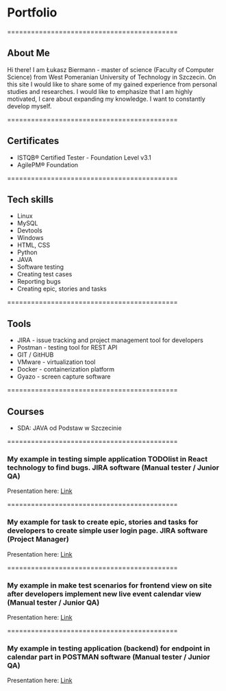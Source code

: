 # Portfolio

===========================================

## About Me

Hi there! I am Łukasz Biermann - master of science (Faculty of Computer Science) from West Pomeranian University of Technology in Szczecin.  On this site I would like to share some of my gained experience from personal studies and researches. I would like to emphasize that I am highly motivated, I care about expanding my knowledge. I want to constantly develop myself.

===========================================

## Certificates

- ISTQB® Certified Tester - Foundation Level v3.1
- AgilePM® Foundation

===========================================

## Tech skills

- Linux
- MySQL
- Devtools
- Windows
- HTML, CSS
- Python
- JAVA
- Software testing
- Creating test cases
- Reporting bugs
- Creating epic, stories and tasks


===========================================

## Tools
- JIRA - issue tracking and project management tool for developers
- Postman - testing tool for REST API
- GIT / GitHUB
- VMware - virtualization tool
- Docker - containerization platform
- Gyazo - screen capture software


===========================================

## Courses

- SDA: JAVA od Podstaw w Szczecinie

===========================================


### My example in testing simple application TODOlist in React technology to find bugs. JIRA software (Manual tester / Junior QA)


Presentation here: [Link](https://docs.google.com/document/d/1rYr26lPpG8rP9n7rrIIib2v3fbZ4tUd6XgEUF36qcV0/edit?usp=sharing)


===========================================


### My example for task to create epic, stories and tasks for developers to create simple user login page. JIRA software (Project Manager)  


Presentation here: 
[Link](https://docs.google.com/presentation/d/e/2PACX-1vTWj8juSHYExk7RCQKsv6ltEBUrWbnhgdSwE-M2AS6f96LQsqZF6WjyWsobUKxPx5kwBoWq4Or1OFCk/pub?start=false&loop=false&delayms=15000)


===========================================


### My example in make test scenarios for frontend view on site after developers implement new live event calendar view (Manual tester / Junior QA)


Presentation here: [Link](https://docs.google.com/spreadsheets/d/100w2WHJZDjFP1sw-kCmqBGJBG9AOIKWR4BNrrtSVHL8/edit?usp=sharing)



===========================================


### My example in testing application (backend) for endpoint in calendar part in POSTMAN software (Manual tester / Junior QA)


Presentation here: 
[Link](https://docs.google.com/spreadsheets/d/1N9LZQLGGwSVcaG2W4nfmebhNKd627zJXvbDceSMO-sE/edit?usp=sharing)
